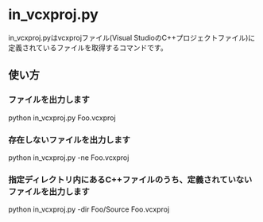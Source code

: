 in_vcxproj.py
==============

in_vcxproj.pyはvcxprojファイル(Visual StudioのC++プロジェクトファイル)に定義されているファイルを取得するコマンドです。

使い方
-------

### ファイルを出力します

python in_vcxproj.py Foo.vcxproj

### 存在しないファイルを出力します

python in_vcxproj.py -ne Foo.vcxproj

### 指定ディレクトリ内にあるC++ファイルのうち、定義されていないファイルを出力します

python in_vcxproj.py -dir Foo/Source Foo.vcxproj
